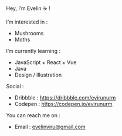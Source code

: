 Hey, I’m Evelin ☕ !
  
I’m interested in :
  - Mushrooms
  - Moths

I’m currently learning :
  - JavaScript + React + Vue
  - Java
  - Design / Illustration

Social :
  - Dribbble : https://dribbble.com/evirunurm
  - Codepen : https://codepen.io/evirunurm

You can reach me on :
  - Email : evelinviru@gmail.com
